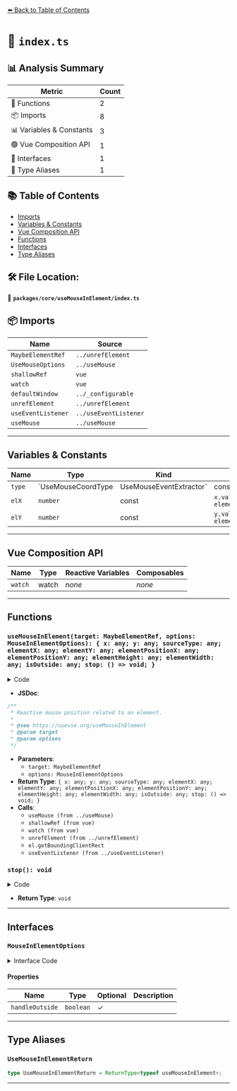 [⬅️ Back to Table of Contents](../../../index.md)

# 📄 `index.ts`

## 📊 Analysis Summary

| Metric | Count |
|--------|-------|
| 🔧 Functions | 2 |
| 📦 Imports | 8 |
| 📊 Variables & Constants | 3 |
| 🟢 Vue Composition API | 1 |
| 📐 Interfaces | 1 |
| 📑 Type Aliases | 1 |

## 📚 Table of Contents

- [Imports](#imports)
- [Variables & Constants](#variables-constants)
- [Vue Composition API](#vue-composition-api)
- [Functions](#functions)
- [Interfaces](#interfaces)
- [Type Aliases](#type-aliases)

## 🛠️ File Location:
📂 **`packages/core/useMouseInElement/index.ts`**

## 📦 Imports

| Name | Source |
|------|--------|
| `MaybeElementRef` | `../unrefElement` |
| `UseMouseOptions` | `../useMouse` |
| `shallowRef` | `vue` |
| `watch` | `vue` |
| `defaultWindow` | `../_configurable` |
| `unrefElement` | `../unrefElement` |
| `useEventListener` | `../useEventListener` |
| `useMouse` | `../useMouse` |


---

## Variables & Constants

| Name | Type | Kind | Value | Exported |
|------|------|------|-------|----------|
| `type` | `UseMouseCoordType | UseMouseEventExtractor` | const | `options.type || 'page'` | ✗ |
| `elX` | `number` | const | `x.value - elementPositionX.value` | ✗ |
| `elY` | `number` | const | `y.value - elementPositionY.value` | ✗ |


---

## Vue Composition API

| Name | Type | Reactive Variables | Composables |
|------|------|-------------------|-------------|
| `watch` | watch | *none* | *none* |


---

## Functions

### `useMouseInElement(target: MaybeElementRef, options: MouseInElementOptions): { x: any; y: any; sourceType: any; elementX: any; elementY: any; elementPositionX: any; elementPositionY: any; elementHeight: any; elementWidth: any; isOutside: any; stop: () => void; }`

<details><summary>Code</summary>

```ts
export function useMouseInElement(
  target?: MaybeElementRef,
  options: MouseInElementOptions = {},
) {
  const {
    handleOutside = true,
    window = defaultWindow,
  } = options
  const type = options.type || 'page'

  const { x, y, sourceType } = useMouse(options)

  const targetRef = shallowRef(target ?? window?.document.body)
  const elementX = shallowRef(0)
  const elementY = shallowRef(0)
  const elementPositionX = shallowRef(0)
  const elementPositionY = shallowRef(0)
  const elementHeight = shallowRef(0)
  const elementWidth = shallowRef(0)
  const isOutside = shallowRef(true)

  let stop = () => {}

  if (window) {
    stop = watch(
      [targetRef, x, y],
      () => {
        const el = unrefElement(targetRef)
        if (!el || !(el instanceof Element))
          return

        const {
          left,
          top,
          width,
          height,
        } = el.getBoundingClientRect()

        elementPositionX.value = left + (type === 'page' ? window.pageXOffset : 0)
        elementPositionY.value = top + (type === 'page' ? window.pageYOffset : 0)
        elementHeight.value = height
        elementWidth.value = width

        const elX = x.value - elementPositionX.value
        const elY = y.value - elementPositionY.value
        isOutside.value = width === 0 || height === 0
          || elX < 0 || elY < 0
          || elX > width || elY > height

        if (handleOutside || !isOutside.value) {
          elementX.value = elX
          elementY.value = elY
        }
      },
      { immediate: true },
    )

    useEventListener(
      document,
      'mouseleave',
      () => isOutside.value = true,
      { passive: true },
    )
  }

  return {
    x,
    y,
    sourceType,
    elementX,
    elementY,
    elementPositionX,
    elementPositionY,
    elementHeight,
    elementWidth,
    isOutside,
    stop,
  }
}
```
</details>

- **JSDoc**:
```ts
/**
 * Reactive mouse position related to an element.
 *
 * @see https://vueuse.org/useMouseInElement
 * @param target
 * @param options
 */
```

- **Parameters**:
  - `target: MaybeElementRef`
  - `options: MouseInElementOptions`
- **Return Type**: `{ x: any; y: any; sourceType: any; elementX: any; elementY: any; elementPositionX: any; elementPositionY: any; elementHeight: any; elementWidth: any; isOutside: any; stop: () => void; }`
- **Calls**:
  - `useMouse (from ../useMouse)`
  - `shallowRef (from vue)`
  - `watch (from vue)`
  - `unrefElement (from ../unrefElement)`
  - `el.getBoundingClientRect`
  - `useEventListener (from ../useEventListener)`
### `stop(): void`

<details><summary>Code</summary>

```ts
() => {}
```
</details>

- **Return Type**: `void`

---

## Interfaces

### `MouseInElementOptions`

<details><summary>Interface Code</summary>

```ts
export interface MouseInElementOptions extends UseMouseOptions {
  handleOutside?: boolean
}
```
</details>

#### Properties

| Name | Type | Optional | Description |
|------|------|----------|-------------|
| `handleOutside` | `boolean` | ✓ |  |


---

## Type Aliases

### `UseMouseInElementReturn`

```ts
type UseMouseInElementReturn = ReturnType<typeof useMouseInElement>;
```


---